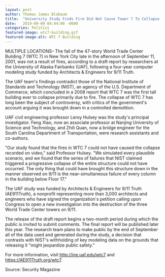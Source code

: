 ```yaml
---
layout: post
author: Thomas James Blobaum 
title:  "University Study Finds Fire Did Not Cause Tower 7 To Collapse On 9/11"
date:   2019-09-09 04:44:00 -0600
categories: Politics
featured-image: wtc7-building.gif
featured-image-alt: WTC 7 Building 
---
```

MULTIPLE LOCATIONS– The fall of the 47-story World Trade Center Building 7 (WTC 7) in New York City late in the afternoon of September 11, 2001, was not a result of fires, according to a draft report by researchers at the University of Alaska Fairbanks (UAF), following a four-year computer modeling study funded by Architects & Engineers for 9/11 Truth.

The UAF team's findings contradict those of the National Institute of Standards and Technology (NIST), an agency of the U.S. Department of Commerce, which concluded in a 2008 report that WTC 7 was the first tall building ever to collapse primarily due to fire. The collapse of WTC 7 has long been the subject of controversy, with critics of the government's account arguing it was brought down in a controlled demolition.

UAF civil engineering professor Leroy Hulsey was the study's principal investigator. Feng Xiao, now an associate professor at Nanjing University of Science and Technology, and Zhili Quan, now a bridge engineer for the South Carolina Department of Transportation, were research assistants and co-authors.

"Our study found that the fires in WTC 7 could not have caused the collapse recorded on video," said Professor Hulsey. "We simulated every plausible scenario, and we found that the series of failures that NIST claimed triggered a progressive collapse of the entire structure could not have occurred. The only thing that could have brought this structure down in the manner observed on 9/11 is the near-simultaneous failure of every column in the building below Floor 17."

The UAF study was funded by Architects & Engineers for 9/11 Truth (AE911Truth), a nonprofit representing more than 3,000 architects and engineers who have signed the organization's petition calling upon Congress to open a new investigation into the destruction of the three World Trade Center towers on 9/11.

The release of the draft report begins a two-month period during which the public is invited to submit comments. The final report will be published later this year. The research team plans to make public by the end of September all of the data used and generated during the study, a decision that contrasts with NIST's withholding of key modeling data on the grounds that releasing it "might jeopardize public safety."

For more information, visit http://ine.uaf.edu/wtc7 and https://AE911Truth.org/wtc7.

Source: Security Magazine  

<a href="https://AE911Truth.org/wtc7" data-iframely-url></a>


